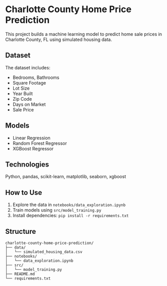 # Charlotte County Home Price Prediction

This project builds a machine learning model to predict home sale prices in Charlotte County, FL using simulated housing data.

##  Dataset
The dataset includes:
- Bedrooms, Bathrooms
- Square Footage
- Lot Size
- Year Built
- Zip Code
- Days on Market
- Sale Price

##  Models
- Linear Regression
- Random Forest Regressor
- XGBoost Regressor

##  Technologies
Python, pandas, scikit-learn, matplotlib, seaborn, xgboost

##  How to Use
1. Explore the data in `notebooks/data_exploration.ipynb`
2. Train models using `src/model_training.py`
3. Install dependencies: `pip install -r requirements.txt`

##  Structure
```
charlotte-county-home-price-prediction/
├── data/
│   └── simulated_housing_data.csv
├── notebooks/
│   └── data_exploration.ipynb
├── src/
│   └── model_training.py
├── README.md
└── requirements.txt
```
